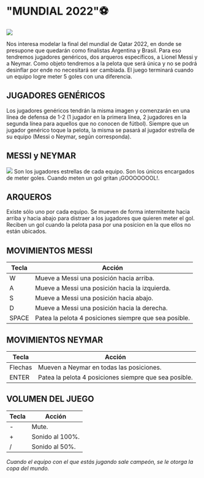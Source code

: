 # "MUNDIAL 2022":soccer:

<img src="https://img.asmedia.epimg.net/resizer/fhNZ6Xf3QxTs89pWcLpl34krpDs=/360x203/cloudfront-eu-central-1.images.arcpublishing.com/diarioas/HYY324B22ZJATMWO4DAGYWWQIA.jpg">
     
Nos interesa modelar la final del mundial de Qatar 2022, en donde se presupone que quedarán como finalistas Argentina y Brasil.
Para eso tendremos jugadores genéricos, dos arqueros específicos, a Lionel Messi y a Neymar. Como objeto tendremos a la pelota que será única y no se podrá desinflar por ende no necesitará ser cambiada.
El juego terminará cuando un equipo logre meter 5 goles con una diferencia.

## JUGADORES GENÉRICOS
Los jugadores genéricos tendrán la misma imagen y comenzarán en una línea de defensa de 1-2 (1 jugador en la primera línea, 2 jugadores en la segunda línea para aquellos que no conocen de fútbol).
Siempre que un jugador genérico toque la pelota, la misma se pasará al jugador estrella de su equipo (Messi o Neymar, según corresponda).

## MESSI y NEYMAR
<img src="https://phantom-marca.unidadeditorial.es/70be77e8f13efd9594d5f00f510e1471/resize/1320/f/jpg/assets/multimedia/imagenes/2021/07/11/16260207179530.jpg">
Son los jugadores estrellas de cada equipo. Son los únicos encargados de meter goles. Cuando meten un gol gritan ¡GOOOOOOOL!.

## ARQUEROS
Existe sólo uno por cada equipo. Se mueven de forma intermitente hacia arriba y hacia abajo para distraer a los jugadores que quieren meter el gol.
Reciben un gol cuando la pelota pasa por una posicion en la que ellos no están ubicados.

## MOVIMIENTOS MESSI
|Tecla| Acción |
|-----|--------|
|W| Mueve a Messi una posición hacia arriba.
|A| Mueve a Messi una posición hacia la izquierda.
|S| Mueve a Messi una posición hacia abajo.
|D| Mueve a Messi una posición hacia la derecha.
|SPACE| Patea la pelota 4 posiciones siempre que sea posible.

## MOVIMIENTOS NEYMAR
|Tecla| Acción |
|-----|--------|
|Flechas| Mueven a Neymar en todas las posiciones.
|ENTER| Patea la pelota 4 posiciones siempre que sea posible.

## VOLUMEN DEL JUEGO
|Tecla| Acción |
|-----|--------|
|-| Mute.
|+| Sonido al 100%.
|/| Sonido al 50%.


*Cuando el equipo con el que estás jugando sale campeón, se le otorga la copa del mundo.*